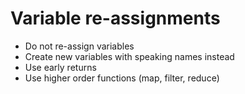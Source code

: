# Variable re-assignments

<v-clicks>

* Do not re-assign variables
* Create new variables with speaking names instead
* Use early returns
* Use higher order functions (map, filter, reduce)

</v-clicks>
